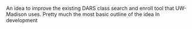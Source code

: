 An idea to improve the existing DARS class search and enroll tool that UW-Madison uses.
Pretty much the most basic outline of the idea
In development
